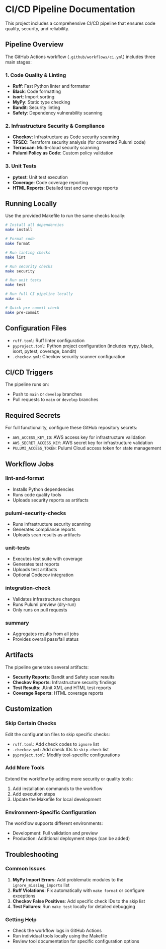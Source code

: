 # CI/CD Pipeline Documentation

This project includes a comprehensive CI/CD pipeline that ensures code quality, security, and reliability.

## Pipeline Overview

The GitHub Actions workflow (`.github/workflows/ci.yml`) includes three main stages:

### 1. Code Quality & Linting
- **Ruff**: Fast Python linter and formatter
- **Black**: Code formatting
- **isort**: Import sorting
- **MyPy**: Static type checking
- **Bandit**: Security linting
- **Safety**: Dependency vulnerability scanning

### 2. Infrastructure Security & Compliance
- **Checkov**: Infrastructure as Code security scanning
- **TFSEC**: Terraform security analysis (for converted Pulumi code)
- **Terrascan**: Multi-cloud security scanning
- **Pulumi Policy as Code**: Custom policy validation

### 3. Unit Tests
- **pytest**: Unit test execution
- **Coverage**: Code coverage reporting
- **HTML Reports**: Detailed test and coverage reports

## Running Locally

Use the provided Makefile to run the same checks locally:

```bash
# Install all dependencies
make install

# Format code
make format

# Run linting checks
make lint

# Run security checks
make security

# Run unit tests
make test

# Run full CI pipeline locally
make ci

# Quick pre-commit check
make pre-commit
```

## Configuration Files

- `ruff.toml`: Ruff linter configuration
- `pyproject.toml`: Python project configuration (includes mypy, black, isort, pytest, coverage, bandit)
- `.checkov.yml`: Checkov security scanner configuration

## CI/CD Triggers

The pipeline runs on:
- Push to `main` or `develop` branches
- Pull requests to `main` or `develop` branches

## Required Secrets

For full functionality, configure these GitHub repository secrets:

- `AWS_ACCESS_KEY_ID`: AWS access key for infrastructure validation
- `AWS_SECRET_ACCESS_KEY`: AWS secret key for infrastructure validation  
- `PULUMI_ACCESS_TOKEN`: Pulumi Cloud access token for state management

## Workflow Jobs

### lint-and-format
- Installs Python dependencies
- Runs code quality tools
- Uploads security reports as artifacts

### pulumi-security-checks  
- Runs infrastructure security scanning
- Generates compliance reports
- Uploads scan results as artifacts

### unit-tests
- Executes test suite with coverage
- Generates test reports
- Uploads test artifacts
- Optional Codecov integration

### integration-check
- Validates infrastructure changes
- Runs Pulumi preview (dry-run)
- Only runs on pull requests

### summary
- Aggregates results from all jobs
- Provides overall pass/fail status

## Artifacts

The pipeline generates several artifacts:

- **Security Reports**: Bandit and Safety scan results
- **Checkov Reports**: Infrastructure security findings  
- **Test Results**: JUnit XML and HTML test reports
- **Coverage Reports**: HTML coverage reports

## Customization

### Skip Certain Checks

Edit the configuration files to skip specific checks:

- `ruff.toml`: Add check codes to `ignore` list
- `.checkov.yml`: Add check IDs to `skip-check` list  
- `pyproject.toml`: Modify tool-specific configurations

### Add More Tools

Extend the workflow by adding more security or quality tools:

1. Add installation commands to the workflow
2. Add execution steps
3. Update the Makefile for local development

### Environment-Specific Configuration

The workflow supports different environments:
- Development: Full validation and preview
- Production: Additional deployment steps (can be added)

## Troubleshooting

### Common Issues

1. **MyPy Import Errors**: Add problematic modules to the `ignore_missing_imports` list
2. **Ruff Violations**: Fix automatically with `make format` or configure exceptions
3. **Checkov False Positives**: Add specific check IDs to the skip list
4. **Test Failures**: Run `make test` locally for detailed debugging

### Getting Help

- Check the workflow logs in GitHub Actions
- Run individual tools locally using the Makefile
- Review tool documentation for specific configuration options